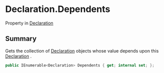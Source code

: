# Declaration.Dependents

Property in [Declaration](/docs/api/csharp/yarn.compiler.declaration.md)

## Summary


Gets the collection of  [Declaration](yarn.compiler.declaration.md)  objects whose value
depends upon this  [Declaration](yarn.compiler.declaration.md) .


```csharp
public IEnumerable<Declaration> Dependents { get; internal set; };
```

